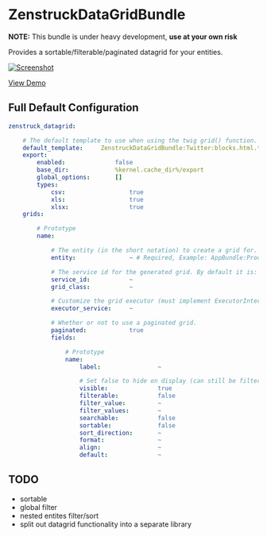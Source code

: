 # ZenstruckDataGridBundle

**NOTE:** This bundle is under heavy development, **use at your own risk**

Provides a sortable/filterable/paginated datagrid for your entities.

[![Screenshot][1]][2]

[View Demo][2]

## Full Default Configuration

```yaml
zenstruck_datagrid:

    # The default template to use when using the twig grid() function.
    default_template:     ZenstruckDataGridBundle:Twitter:blocks.html.twig
    export:
        enabled:              false
        base_dir:             %kernel.cache_dir%/export
        global_options:       []
        types:
            csv:                  true
            xls:                  true
            xlsx:                 true
    grids:

        # Prototype
        name:

            # The entity (in the short notation) to create a grid for.
            entity:               ~ # Required, Example: AppBundle:Product

            # The service id for the generated grid. By default it is: "<bundle_prefix>.grid.<grid_name>".
            service_id:           ~
            grid_class:           ~

            # Customize the grid executor (must implement ExecutorInterface)
            executor_service:     ~

            # Whether or not to use a paginated grid.
            paginated:            true
            fields:

                # Prototype
                name:
                    label:                ~

                    # Set false to hide on display (can still be filtered/sorted)
                    visible:              true
                    filterable:           false
                    filter_value:         ~
                    filter_values:        ~
                    searchable:           false
                    sortable:             false
                    sort_direction:       ~
                    format:               ~
                    align:                ~
                    default:              ~
```

## TODO

* sortable
* global filter
* nested entites filter/sort
* split out datagrid functionality into a separate library

[1]: https://lh5.googleusercontent.com/-iUd_BIQr-W4/Uea71hXUX8I/AAAAAAAAKJo/VOsEvnMbq50/w956-h296-no/datagrid.png
[2]: http://sandbox.zenstruck.com/articles